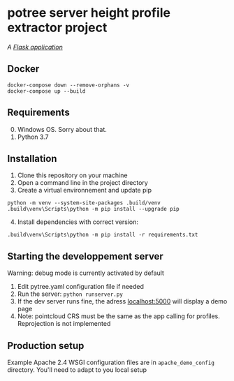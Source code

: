 # potree server height profile extractor project

_A [Flask application](http://flask.pocoo.org/)_


## Docker

```
docker-compose down --remove-orphans -v    
docker-compose up --build
```


## Requirements

0. Windows OS. Sorry about that.
1. Python 3.7

## Installation

1. Clone this repository on your machine
2. Open a command line in the project directory
3. Create a virtual environnement and update pip

```
python -m venv --system-site-packages .build/venv
.build\venv\Scripts\python -m pip install --upgrade pip
```

4. Install dependencies with correct version:

```
.build\venv\Scripts\python -m pip install -r requirements.txt
```

## Starting the developpement server

Warning: debug mode is currently activated by default

1. Edit pytree.yaml configuration file if needed
2. Run the server: `python runserver.py`
3. If the dev server runs fine, the adress [localhost:5000](localhost:5000) will display a demo page
4. Note: pointcloud CRS must be the same as the app calling for profiles. Reprojection is not implemented

## Production setup

Example Apache 2.4 WSGI configuration files are in `apache_demo_config` directory.
You'll need to adapt to you local setup

